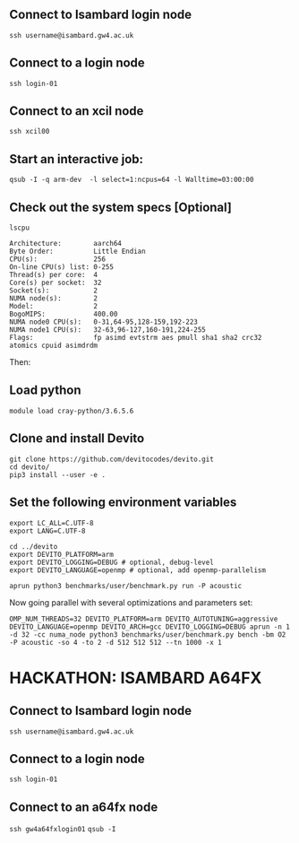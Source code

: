 ## Connect to Isambard login node
`ssh username@isambard.gw4.ac.uk`

## Connect to a login node
`ssh login-01`

## Connect to an xcil node
`ssh xcil00`

## Start an interactive job:
`qsub -I -q arm-dev  -l select=1:ncpus=64 -l Walltime=03:00:00`

## Check out the system specs [Optional]
`lscpu`
```
Architecture:        aarch64
Byte Order:          Little Endian
CPU(s):              256
On-line CPU(s) list: 0-255
Thread(s) per core:  4
Core(s) per socket:  32
Socket(s):           2
NUMA node(s):        2
Model:               2
BogoMIPS:            400.00
NUMA node0 CPU(s):   0-31,64-95,128-159,192-223
NUMA node1 CPU(s):   32-63,96-127,160-191,224-255
Flags:               fp asimd evtstrm aes pmull sha1 sha2 crc32 atomics cpuid asimdrdm
```

Then:


## Load python
`module load cray-python/3.6.5.6`
## Clone and install Devito
```
git clone https://github.com/devitocodes/devito.git
cd devito/
pip3 install --user -e .
```
## Set the following environment variables
```
export LC_ALL=C.UTF-8
export LANG=C.UTF-8
```

```
cd ../devito
export DEVITO_PLATFORM=arm
export DEVITO_LOGGING=DEBUG # optional, debug-level
export DEVITO_LANGUAGE=openmp # optional, add openmp-parallelism
```

`aprun python3 benchmarks/user/benchmark.py run -P acoustic`

Now going parallel with several optimizations and parameters set:

```
OMP_NUM_THREADS=32 DEVITO_PLATFORM=arm DEVITO_AUTOTUNING=aggressive DEVITO_LANGUAGE=openmp DEVITO_ARCH=gcc DEVITO_LOGGING=DEBUG aprun -n 1 -d 32 -cc numa_node python3 benchmarks/user/benchmark.py bench -bm O2 -P acoustic -so 4 -to 2 -d 512 512 512 --tn 1000 -x 1
```

# HACKATHON: ISAMBARD A64FX
## Connect to Isambard login node
`ssh username@isambard.gw4.ac.uk`

## Connect to a login node
`ssh login-01`

## Connect to an a64fx node
`ssh gw4a64fxlogin01`
`qsub -I`

